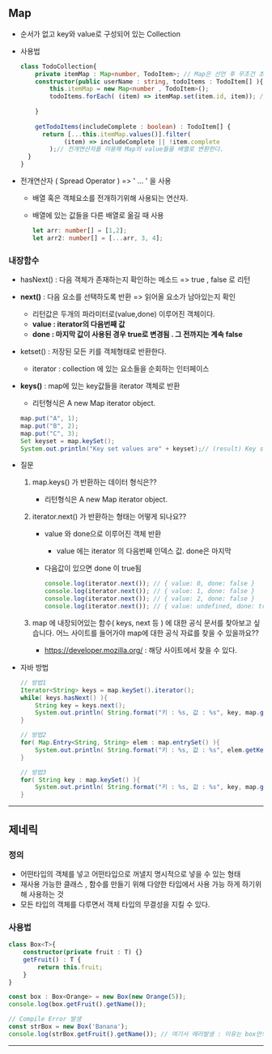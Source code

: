 ## Map

- 순서가 없고 key와 value로 구성되어 있는 Collection

- 사용법

  ```typescript
  class TodoCollection{
      private itemMap : Map<number, TodoItem>; // Map은 선언 후 무조건 초기화되어야한다. 
      constructor(public userName : string, todoItems : TodoItem[] ){
          this.itemMap = new Map<number , TodoItem>();
          todoItems.forEach( (item) => itemMap.set(item.id, item)); // Map은 set으로 값을 넣고 get으로 읽는다. 
          
      }
      
      getTodoItems(includeComplete : boolean) : TodoItem[] {
      	return [...this.itemMap.values()].filter(
              (item) => includeComplete || !item.complete
          );// 전개연산자를 이용해 Map의 value들을 배열로 변환한다.  
  	}
  }
  
  ```

- 전개연산자 ( Spread Operator ) => ' ... ' 을 사용 

  - 배열 혹은 객체요소를 전개하기위해 사용되는 연산자.  

  - 배열에 있는 값들을 다른 배열로 옮길 때 사용 

    ```typescript
    let arr: number[] = [1,2];
    let arr2: number[] = [...arr, 3, 4];
    ```

### 내장함수 

- hasNext() : 다음 객체가 존재하는지 확인하는 메소드 => true , false 로 리턴

- **next()** : 다음 요소를 선택하도록 반환  => 읽어올 요소가 남아있는지 확인 

  - 리턴값은 두개의 파라미터로(value,done) 이루어진 객체이다. 
  - **value : iterator의 다음번째 값** 
  - **done : 마지막 값이 사용된 경우 true로 변경됨 . 그 전까지는 계속 false**

- ketset() :  저장된 모든 키를 객체형태로 반환한다.

  - iterator : collection 에 있는 요소들을 순회하는 인터페이스

- **keys()**  : map에 있는 key값들을 iterator 객체로 반환 

  - 리턴형식은 A new Map iterator object. 

  ```java
  map.put("A", 1);
  map.put("B", 2);
  map.put("C", 3);
  Set keyset = map.keySet();
  System.out.println("Key set values are" + keyset);// (result) Key set values are [A,B,C]
  ```

- 질문

  1. map.keys() 가 반환하는 데이터 형식은?? 

     - 리턴형식은 A new Map iterator object.

  2. iterator.next() 가 반환하는 형태는 어떻게 되나요??

     - value 와 done으로 이루어진 객체 반환 

       - value 에는 iterator 의 다음번째 인덱스 값. done은 마지막 

     - 다음값이 있으면 done 이 true됨 

       ```typescript
       console.log(iterator.next()); // { value: 0, done: false }
       console.log(iterator.next()); // { value: 1, done: false }
       console.log(iterator.next()); // { value: 2, done: false }
       console.log(iterator.next()); // { value: undefined, done: true }
       ```

  3. map 에 내장되어있는 함수( keys, next 등 ) 에 대한 공식 문서를 찾아보고 싶습니다. 어느 사이트를 들어가야 map에 대한 공식 자료를 찾을 수 있을까요??

     - https://developer.mozilla.org/  : 해당 사이트에서 찾을 수 있다. 

- 자바 방법

  ```java
  // 방법1
  Iterator<String> keys = map.keySet().iterator();
  while( keys.hasNext() ){
      String key = keys.next();
      System.out.println( String.format("키 : %s, 값 : %s", key, map.get(key)) );
  }
  
  // 방법2
  for( Map.Entry<String, String> elem : map.entrySet() ){
      System.out.println( String.format("키 : %s, 값 : %s", elem.getKey(), elem.getValue()) );
  }
  
  // 방법3
  for( String key : map.keySet() ){
      System.out.println( String.format("키 : %s, 값 : %s", key, map.get(key)) );
  }
  ```

  

---



## 제네릭

### 정의

- 어떤타입의 객체를  넣고 어떤타입으로 꺼낼지 명시적으로 넣을 수 있는 형태
- 재사용 가능한 클래스 , 함수를 만들기 위해 다양한 타입에서 사용 가능 하게 하기위해 사용하는 것 
- 모든 타입의 객체를 다루면서 객체 타입의 무결성을 지킬 수 있다. 

### 사용법

```typescript
class Box<T>{
    constructor(private fruit : T) {}
    getFruit() : T {
        return this.fruit;
    }
}

const box : Box<Orange> = new Box(new Orange(5));
console.log(box.getFruit().getName());

// Compile Error 발생 
const strBox = new Box('Banana');
console.log(strBox.getFruit().getName()); // 여기서 에러발생 : 이유는 box안의 값이 fruit 객체가 아닌 string 이기 때문에 fruit 객체 안에있는 getName() 을 호출할 수 없다. 
```

---

## 